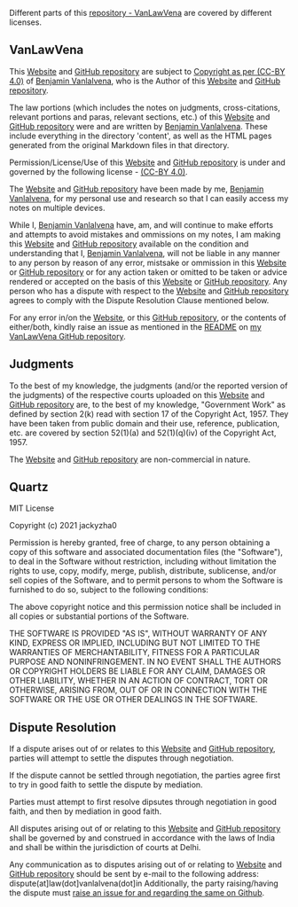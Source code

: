 Different parts of this <a href="https://github.com/vanlalvena/VanLawVena">repository - VanLawVena</a> are covered by different licenses.

## VanLawVena

This <a href="https://law.vanlalvena.in">Website</a> and <a href="https://github.com/vanlalvena/VanLawVena">GitHub repository</a> are subject to <a href="https://creativecommons.org/licenses/by/4.0/?ref=chooser-v1">Copyright as per (CC-BY 4.0)</a> of <a href="https://vanlalvena.in">Benjamin Vanlalvena</a>, who is the Author of this <a href="https://law.vanlalvena.in">Website</a> and <a href="https://github.com/vanlalvena/VanLawVena">GitHub repository</a>.

The law portions (which includes the notes on judgments, cross-citations, relevant portions and paras, relevant sections, etc.) of this <a href="https://law.vanlalvena.in">Website</a> and <a href="https://github.com/vanlalvena/VanLawVena">GitHub repository</a> were and are written by <a href="https://vanlalvena.in"> Benjamin Vanlalvena</a>. These include everything in the directory 'content', as well as the HTML pages generated from the original Markdown files in that directory.

Permission/License/Use of this <a href="https://law.vanlalvena.in">Website</a> and <a href="https://github.com/vanlalvena/VanLawVena">GitHub repository</a> is under and governed by the following license - <a href="https://creativecommons.org/licenses/by/4.0/?ref=chooser-v1">(CC-BY 4.0)</a>.

The <a href="https://law.vanlalvena.in">Website</a> and <a href="https://github.com/vanlalvena/VanLawVena">GitHub repository</a> have been made by me, <a href="https://vanlalvena.in"> Benjamin Vanlalvena</a>, for my personal use and research so that I can easily access my notes on multiple devices.

While I, <a href="https://vanlalvena.in"> Benjamin Vanlalvena</a> have, am, and will continue to make efforts and attempts to avoid mistakes and ommissions on my notes, I am making this <a href="https://law.vanlalvena.in">Website</a> and <a href="https://github.com/vanlalvena/VanLawVena">GitHub repository</a> available on the condition and understanding that I, <a href="https://vanlalvena.in"> Benjamin Vanlalvena</a>, will not be liable in any manner to any person by reason of any error, mistsake or ommission in this <a href="https://law.vanlalvena.in">Website</a> or <a href="https://github.com/vanlalvena/VanLawVena">GitHub repository</a> or for any action taken or omitted to be taken or advice rendered or accepted on the basis of this <a href="https://law.vanlalvena.in">Website</a> or <a href="https://github.com/vanlalvena/VanLawVena">GitHub repository</a>.
Any person who has a dispute with respect to the <a href="https://law.vanlalvena.in">Website</a> and <a href="https://github.com/vanlalvena/VanLawVena">GitHub repository</a> agrees to comply with the Dispute Resolution Clause mentioned below.

For any error in/on the <a href="https://law.vanlalvena.in">Website</a>, or this <a href="https://github.com/vanlalvena/VanLawVena">GitHub repository</a>, or the contents of either/both, kindly raise an issue as mentioned in the <a href="https://github.com/vanlalvena/VanLawVena/blob/v4/README.md">README</a> on <a href="https://github.com/vanlalvena/VanLawVena">my VanLawVena GitHub repository</a>.
 
## Judgments

To the best of my knowledge, the judgments (and/or the reported version of the judgments) of the respective courts uploaded on this <a href="https://law.vanlalvena.in">Website</a> and <a href="https://github.com/vanlalvena/VanLawVena">GitHub repository</a> are, to the best of my knowledge, "Government Work" as defined by section 2(k) read with section 17 of the Copyright Act, 1957. They have been taken from public domain and their use, reference, publication, etc. are covered by section 52(1)(a) and 52(1)(q)(iv) of the Copyright Act, 1957.

The <a href="https://law.vanlalvena.in">Website</a> and <a href="https://github.com/vanlalvena/VanLawVena">GitHub repository</a> are non-commercial in nature.

## Quartz

MIT License

Copyright (c) 2021 jackyzha0

Permission is hereby granted, free of charge, to any person obtaining a copy of this software and associated documentation files (the "Software"), to deal in the Software without restriction, including without limitation the rights to use, copy, modify, merge, publish, distribute, sublicense, and/or sell copies of the Software, and to permit persons to whom the Software is furnished to do so, subject to the following conditions:

The above copyright notice and this permission notice shall be included in all copies or substantial portions of the Software.

THE SOFTWARE IS PROVIDED "AS IS", WITHOUT WARRANTY OF ANY KIND, EXPRESS OR IMPLIED, INCLUDING BUT NOT LIMITED TO THE WARRANTIES OF MERCHANTABILITY, FITNESS FOR A PARTICULAR PURPOSE AND NONINFRINGEMENT. IN NO EVENT SHALL THE AUTHORS OR COPYRIGHT HOLDERS BE LIABLE FOR ANY CLAIM, DAMAGES OR OTHER LIABILITY, WHETHER IN AN ACTION OF CONTRACT, TORT OR OTHERWISE, ARISING FROM, OUT OF OR IN CONNECTION WITH THE SOFTWARE OR THE USE OR OTHER DEALINGS IN THE SOFTWARE.

## Dispute Resolution

If a dispute arises out of or relates to this <a href="https://law.vanlalvena.in">Website</a> and <a href="https://github.com/vanlalvena/VanLawVena">GitHub repository</a>, parties will attempt to settle the disputes through negotiation.

If the dispute cannot be settled through negotiation, the parties agree first to try in good faith to settle the dispute by mediation.

Parties must attempt to first resolve dipsutes through negotiation in good faith, and then by mediation in good faith. 

All disputes arising out of or relating to this <a href="https://law.vanlalvena.in">Website</a> and <a href="https://github.com/vanlalvena/VanLawVena">GitHub repository</a> shall be governed by and construed in accordance with the laws of India and shall be within the jurisdiction of courts at Delhi.

Any communication as to disputes arising out of or relating to <a href="https://law.vanlalvena.in">Website</a> and <a href="https://github.com/vanlalvena/VanLawVena">GitHub repository</a> should be sent by e-mail to the following address: dispute(at]law(dot]vanlalvena(dot]in
Additionally, the party raising/having the dispute must <a href="https://github.com/vanlalvena/VanLawVena/issues/new?assignees=&labels=bug&projects=&template=bug_report.md&title=">raise an issue for and regarding the same on Github</a>.
